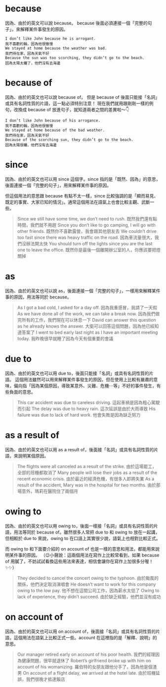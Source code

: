# because
因為、由於的英文可以說 because。
because 後面必須連接一個「完整的句子」，來解釋某件事發生的原因。
``` 
I don’t like John because he is arrogant.
我不喜歡約翰，因為他很傲慢
We stayed at home because the weather was bad.
我們待在家，因為天氣不好
Because the sun was too scorching, they didn’t go to the beach.
因為太陽太曬了，他們沒有去海邊
```
# because of
因為、由於的英文也可以說 because of。
但是 because of  後面只能接「名詞」或具有名詞性質的片語，這一點必須特別注意！
現在我們就用跟剛剛一樣的例句，改換成 because of 放進句子，就知道兩者之間的差異啦～👇
```
I don’t like John because of his arrogance.
我不喜歡約翰，因為他很傲慢
We stayed at home because of the bad weather.
我們待在家，因為天氣不好
Because of the scorching sun, they didn’t go to the beach.
因為太陽很曬，他們沒有去海邊
```
# since
因為、由於的英文也可以用 since 這個字。since 指的是「既然、因為」的意思，後面連接一個「完整的句子」，用來解釋某件事的原因。

但這個用法的意思跟 because 有點不太一樣，since 比較強調的是「顯而易見、既定的事實、大家已知的情況」。通常這個用法在語氣上也會比較主觀、武斷一些。

>Since we still have some time, we don’t need to rush.
既然我們還有點時間，我們就不用趕
Since you don’t like to go camping, I will go with other friends.
既然你不喜歡露營，我會跟其他朋友去
We couldn’t drive too fast since there was heavy traffic on the road.
因為車流量很大，我們沒辦法開太快
You should turn off the lights since you are the last one to leave the office.
既然你是最後一個離開辦公室的人，你應該要把燈關掉

# as
因為、由於的英文也可以說 as，後面連接一個「完整的句子」，一樣用來解釋某件事的原因，用法等同於 because。

>As I got a bad cold, I asked for a day off.
因為我重感冒，我請了一天假
As we have done all of the work, we can take a break now.
因為我們做完所有的工作，我們現在可以休息一下
David can answer this question as he already knows the answer.
大衛可以回答這個問題，因為他已經知道答案了
I went to bed early last night as I have an important meeting today.
我昨晚很早就睡了因為今天有個重要的會議

# due to
因為、由於的英文也可以用 due to，後面只能接「名詞」或具有名詞性質的片語。
這個用法雖然可以用來解釋某件事發生的原因，但在使用上比較有嚴肅的意味，偏向指「因為某個原因，導致某意外、災難、危機⋯等」不好的事件發生，有些負面的意思。

>This car accident was due to careless driving.
這起車禍是因為粗心駕駛而引起
The delay was due to heavy rain.
這次延誤是由於大雨導致
His failure was due to lack of hard work.
他會失敗是因為缺乏努力

# as a result of
因為、由於的英文也可以用 as a result of，後面接「名詞」或具有名詞性質的片語，來說明某個原因。

>The flights were all canceled as a result of the strike.
由於這場罷工，全部的班機都取消了
Many people will lose their jobs as a result of the recent economic crisis.
由於最近的經濟危機，有很多人即將失業
As a result of the accident, Mary was in the hospital for two months.
由於那場意外，瑪莉在醫院住了兩個月

# owing to
因為、由於的英文也可以用 owing to，後面一樣接「名詞」或具有名詞性質的片語，用法等同於 because of。雖然很多人常把 due to 和 owing to 放在一起講，但相較於 due to 來說，owing to 在口語上其實很少說，語氣上也相對比較正式。

而 owing to 和下面要介紹的 on account of 也是一樣的意思和用法，都能用來說明某件事的原因。
（😉小聲說：這兩個用法在寫作上比較常看到，如果 because of 用膩了，不妨試試看換這些用法來表達，相信會讓你在寫作上加很多分喔！✨✨）

>They decided to cancel the concert owing to the typhoon.
由於颱風的關係，他們決定取消演唱會
He doesn’t want to work for this company owing to the low pay.
他不想在這間公司工作，因為薪水太低了
Owing to lack of experience, they didn’t succeed.
由於缺乏經驗，他們並沒有成功

# on account of
因為、由於的英文也可以用 on account of，後面接「名詞」或具有名詞性質的片語，這個用法在語氣上比較正式一些。account 在這裡指的是「解釋、說明」的意思。

>Our manager retired early on account of his poor health.
我們的經理因為健康問題，很早就退休了
Robert’s girlfriend broke up with him on account of his womanizing.
羅伯特的女朋友跟他分手了，因為他是個渣男
On account of a flight delay, we arrived at the hotel late.
由於班機延誤，我們很晚才抵達飯店